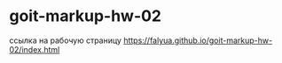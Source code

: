 # goit-markup-hw-02
ссылка на рабочую страницу https://falyua.github.io/goit-markup-hw-02/index.html
